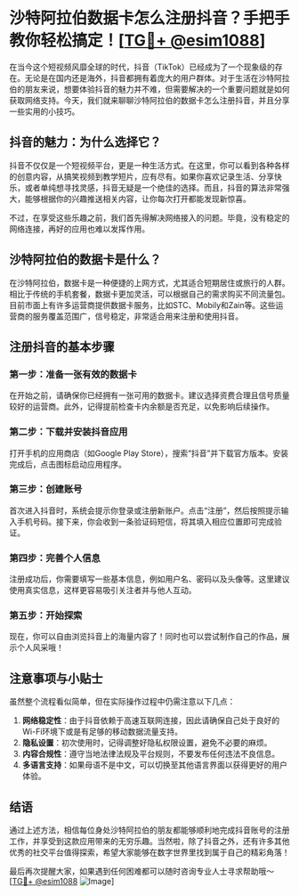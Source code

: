# 沙特阿拉伯数据卡怎么注册抖音？手把手教你轻松搞定！[[TG💪+ @esim1088](https://t.me/s/esim1088)]

在当今这个短视频风靡全球的时代，抖音（TikTok）已经成为了一个现象级的存在。无论是在国内还是海外，抖音都拥有着庞大的用户群体。对于生活在沙特阿拉伯的朋友来说，想要体验抖音的魅力并不难，但需要解决的一个重要问题就是如何获取网络支持。今天，我们就来聊聊沙特阿拉伯的数据卡怎么注册抖音，并且分享一些实用的小技巧。

## 抖音的魅力：为什么选择它？

抖音不仅仅是一个短视频平台，更是一种生活方式。在这里，你可以看到各种各样的创意内容，从搞笑视频到教学短片，应有尽有。如果你喜欢记录生活、分享快乐，或者单纯想寻找灵感，抖音无疑是一个绝佳的选择。而且，抖音的算法非常强大，能够根据你的兴趣推送相关内容，让你每次打开都能发现新惊喜。

不过，在享受这些乐趣之前，我们首先得解决网络接入的问题。毕竟，没有稳定的网络连接，再好的应用也难以发挥作用。

## 沙特阿拉伯的数据卡是什么？

在沙特阿拉伯，数据卡是一种便捷的上网方式，尤其适合短期居住或旅行的人群。相比于传统的手机套餐，数据卡更加灵活，可以根据自己的需求购买不同流量包。目前市面上有许多运营商提供数据卡服务，比如STC、Mobily和Zain等。这些运营商的服务覆盖范围广，信号稳定，非常适合用来注册和使用抖音。

## 注册抖音的基本步骤

### 第一步：准备一张有效的数据卡
在开始之前，请确保你已经拥有一张可用的数据卡。建议选择资费合理且信号质量较好的运营商。此外，记得提前检查卡内余额是否充足，以免影响后续操作。

### 第二步：下载并安装抖音应用
打开手机的应用商店（如Google Play Store），搜索“抖音”并下载官方版本。安装完成后，点击图标启动应用程序。

### 第三步：创建账号
首次进入抖音时，系统会提示你登录或注册新账户。点击“注册”，然后按照提示输入手机号码。接下来，你会收到一条验证码短信，将其填入相应位置即可完成验证。

### 第四步：完善个人信息
注册成功后，你需要填写一些基本信息，例如用户名、密码以及头像等。这里建议使用真实信息，这样更容易吸引关注者并与他人互动。

### 第五步：开始探索
现在，你可以自由浏览抖音上的海量内容了！同时也可以尝试制作自己的作品，展示个人风采哦！

## 注意事项与小贴士

虽然整个流程看似简单，但在实际操作过程中仍需注意以下几点：

1. **网络稳定性**：由于抖音依赖于高速互联网连接，因此请确保自己处于良好的Wi-Fi环境下或是有足够的移动数据流量支持。
2. **隐私设置**：初次使用时，记得调整好隐私权限设置，避免不必要的麻烦。
3. **内容合规性**：遵守当地法律法规及平台规则，不要发布任何违法不良信息。
4. **多语言支持**：如果母语不是中文，可以切换至其他语言界面以获得更好的用户体验。

## 结语

通过上述方法，相信每位身处沙特阿拉伯的朋友都能够顺利地完成抖音账号的注册工作，并享受到这款应用带来的无穷乐趣。当然啦，除了抖音之外，还有许多其他优秀的社交平台值得探索，希望大家能够在数字世界里找到属于自己的精彩角落！

最后再次提醒大家，如果遇到任何困难都可以随时咨询专业人士寻求帮助哦～ [[TG💪+ @esim1088](https://t.me/s/esim1088) ![Image](https://i.postimg.cc/4NQfJmqS/Snipaste-2025-05-13-00-14-12.png)]